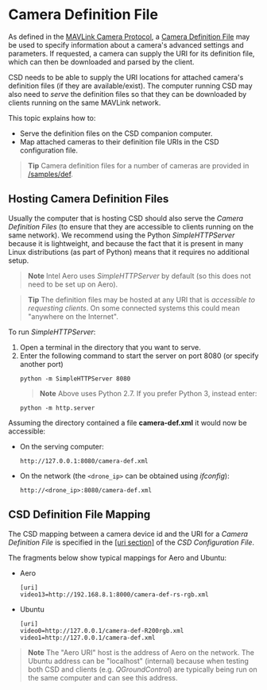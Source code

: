 # Camera Definition File

As defined in the [MAVLink Camera Protocol](https://mavlink.io/en/protocol/camera.html), a [Camera Definition File](https://mavlink.io/en/protocol/camera_def.html) may be used to specify information about a camera's advanced settings and parameters. If requested, a camera can supply the URI for its definition file, which can then be downloaded and parsed by the client.

CSD needs to be able to supply the URI locations for attached camera's definition files (if they are available/exist). The computer running CSD may also need to *serve* the definition files so that they can be downloaded by clients running on the same MAVLink network.

This topic explains how to:
* Serve the definition files on the CSD companion computer.
* Map attached cameras to their definition file URIs in the CSD configuration file.

> **Tip** Camera definition files for a number of cameras are provided in [/samples/def](https://github.com/intel/camera-streaming-daemon/tree/master/samples/def).


## Hosting Camera Definition Files

Usually the computer that is hosting CSD should also serve the *Camera Definition Files* (to ensure that they are accessible to clients running on the same network). We recommend using the Python *SimpleHTTPServer* because it is lightweight, and because the fact that it is present in many Linux distributions (as part of Python) means that it requires no additional setup.

> **Note** Intel Aero uses *SimpleHTTPServer* by default (so this does not need to be set up on Aero).

<span></span>
> **Tip** The definition files may be hosted at any URI that is *accessible to requesting clients*. On some connected systems this could mean "anywhere on the Internet".

To run *SimpleHTTPServer*:

1. Open a terminal in the directory that you want to serve.
2. Enter the following command to start the server on port 8080 (or specify another port)
   ```
   python -m SimpleHTTPServer 8080
   ```
   > **Note** Above uses Python 2.7. If you prefer Python 3, instead enter:
     ```
     python -m http.server
     ```
     
Assuming the directory contained a file **camera-def.xml** it would now be accessible:
* On the serving computer: 
  ```
  http://127.0.0.1:8080/camera-def.xml
  ```
* On the network (the `<drone_ip>` can be obtained using *ifconfig*):
  ```
  http://<drone_ip>:8080/camera-def.xml
  ```


## CSD Definition File Mapping

The CSD mapping between a camera device id and the URI for a *Camera Definition File* is specified in the [\[uri section\]](../guide/configuration_file.md#uri) of the *CSD Configuration File*. 

The fragments below show typical mappings for Aero and Ubuntu:
* Aero
  ```
  [uri]
  video13=http://192.168.8.1:8000/camera-def-rs-rgb.xml
  ```
* Ubuntu
  ```
  [uri]
  video0=http://127.0.0.1/camera-def-R200rgb.xml
  video1=http://127.0.0.1/camera-def.xml
  ```

> **Note** The "Aero URI" host is the address of Aero on the network. The Ubuntu address can be "localhost" (internal) because when testing both CSD and clients (e.g. *QGroundControl*) are typically being run on the same computer and can see this address.
